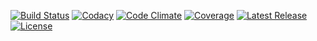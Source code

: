 [![Build Status](https://img.shields.io/travis/yrizos/data-object.svg)](https://travis-ci.org/yrizos/data-object)
[![Codacy](https://img.shields.io/codacy/be9be0cd5b1642faad204d3dc8356a4e.svg)](https://www.codacy.com/public/yrizos/data-object/dashboard)
[![Code Climate](http://img.shields.io/codeclimate/github/yrizos/data-object.svg)](https://codeclimate.com/github/yrizos/data-object)
[![Coverage](http://img.shields.io/codeclimate/coverage/github/yrizos/data-object.svg)](https://codeclimate.com/github/yrizos/data-object)
[![Latest Release](http://img.shields.io/packagist/v/yrizos/data-object.svg)](https://packagist.org/packages/yrizos/data-object)
[![License](http://img.shields.io/packagist/l/yrizos/data-object.svg)](https://packagist.org/packages/yrizos/data-object)
